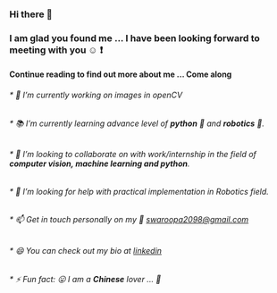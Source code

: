 ### Hi there 👋

### I am glad you found me ... I have been looking forward to meeting with you :relaxed: :exclamation:

#### Continue reading to find out more about me ... Come along

###### * 🔭 I’m currently working on images in openCV 

###### * :books: I’m currently learning advance level of **python** :snake: and **robotics** :robot:.

###### * :handshake: I’m looking to collaborate on with work/internship in the field of **computer vision, machine learning and python**.

###### * 🤔 I’m looking for help with practical implementation in Robotics field.

###### * 📫 Get in touch personally on my :e-mail: swaroopa2098@gmail.com

###### * 😄 You can check out my bio at [linkedin](https://www.linkedin.com/in/swaroopa-shigli/)

###### * ⚡ Fun fact: :stuck_out_tongue: I am a ***Chinese*** lover ... :kimono: 

